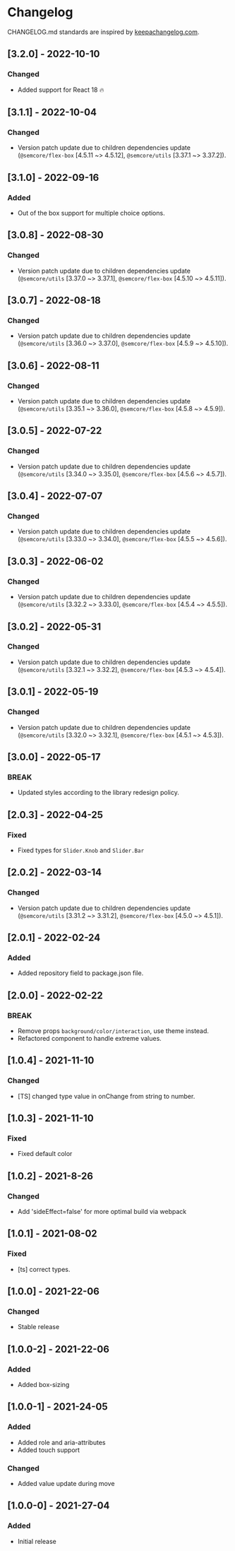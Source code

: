 # Changelog

CHANGELOG.md standards are inspired by [keepachangelog.com](https://keepachangelog.com/en/1.0.0/).

## [3.2.0] - 2022-10-10

### Changed

- Added support for React 18 🔥

## [3.1.1] - 2022-10-04

### Changed

- Version patch update due to children dependencies update (`@semcore/flex-box` [4.5.11 ~> 4.5.12], `@semcore/utils` [3.37.1 ~> 3.37.2]).

## [3.1.0] - 2022-09-16

### Added

- Out of the box support for multiple choice options.

## [3.0.8] - 2022-08-30

### Changed

- Version patch update due to children dependencies update (`@semcore/utils` [3.37.0 ~> 3.37.1], `@semcore/flex-box` [4.5.10 ~> 4.5.11]).

## [3.0.7] - 2022-08-18

### Changed

- Version patch update due to children dependencies update (`@semcore/utils` [3.36.0 ~> 3.37.0], `@semcore/flex-box` [4.5.9 ~> 4.5.10]).

## [3.0.6] - 2022-08-11

### Changed

- Version patch update due to children dependencies update (`@semcore/utils` [3.35.1 ~> 3.36.0], `@semcore/flex-box` [4.5.8 ~> 4.5.9]).

## [3.0.5] - 2022-07-22

### Changed

- Version patch update due to children dependencies update (`@semcore/utils` [3.34.0 ~> 3.35.0], `@semcore/flex-box` [4.5.6 ~> 4.5.7]).

## [3.0.4] - 2022-07-07

### Changed

- Version patch update due to children dependencies update (`@semcore/utils` [3.33.0 ~> 3.34.0], `@semcore/flex-box` [4.5.5 ~> 4.5.6]).

## [3.0.3] - 2022-06-02

### Changed

- Version patch update due to children dependencies update (`@semcore/utils` [3.32.2 ~> 3.33.0], `@semcore/flex-box` [4.5.4 ~> 4.5.5]).

## [3.0.2] - 2022-05-31

### Changed

- Version patch update due to children dependencies update (`@semcore/utils` [3.32.1 ~> 3.32.2], `@semcore/flex-box` [4.5.3 ~> 4.5.4]).

## [3.0.1] - 2022-05-19

### Changed

- Version patch update due to children dependencies update (`@semcore/utils` [3.32.0 ~> 3.32.1], `@semcore/flex-box` [4.5.1 ~> 4.5.3]).

## [3.0.0] - 2022-05-17

### BREAK

- Updated styles according to the library redesign policy.

## [2.0.3] - 2022-04-25

### Fixed

- Fixed types for `Slider.Knob` and `Slider.Bar`

## [2.0.2] - 2022-03-14

### Changed

- Version patch update due to children dependencies update (`@semcore/utils` [3.31.2 ~> 3.31.2], `@semcore/flex-box` [4.5.0 ~> 4.5.1]).

## [2.0.1] - 2022-02-24

### Added

- Added repository field to package.json file.

## [2.0.0] - 2022-02-22

### BREAK

- Remove props `background/color/interaction`, use theme instead.
- Refactored component to handle extreme values.

## [1.0.4] - 2021-11-10

### Changed

- [TS] changed type value in onChange from string to number.

## [1.0.3] - 2021-11-10

### Fixed

- Fixed default color

## [1.0.2] - 2021-8-26

### Changed

- Add 'sideEffect=false' for more optimal build via webpack

## [1.0.1] - 2021-08-02

### Fixed

- [ts] correct types.

## [1.0.0] - 2021-22-06

### Changed

- Stable release

## [1.0.0-2] - 2021-22-06

### Added

- Added box-sizing

## [1.0.0-1] - 2021-24-05

### Added

- Added role and aria-attributes
- Added touch support

### Changed

- Added value update during move

## [1.0.0-0] - 2021-27-04

### Added

- Initial release
